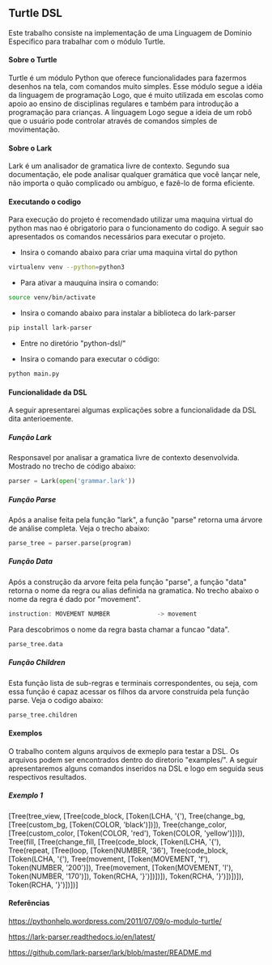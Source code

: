 ## Turtle DSL
Este trabalho consiste na implementação de uma Linguagem de Dominio Especifico para trabalhar com o módulo Turtle.

#### Sobre o Turtle
Turtle é um módulo Python que oferece funcionalidades para fazermos desenhos na tela, com comandos muito simples. Esse módulo segue a idéia da linguagem de programação Logo, que é muito utilizada em escolas como apoio ao ensino de disciplinas regulares e também para introdução a programação para crianças. A linguagem Logo segue a ideia de um robô que o usuário pode controlar através de comandos simples de movimentação.

#### Sobre o Lark
Lark é um analisador de gramatica livre de contexto. Segundo sua documentação, ele pode analisar qualquer gramática que você lançar nele, não importa o quão complicado ou ambíguo, e fazê-lo de forma eficiente.

#### Executando o codigo
Para execução do projeto é recomendado utilizar uma maquina virtual do python mas nao é obrigatorio para o funcionamento do codigo.
A seguir sao apresentados os comandos necessários para executar o projeto.

* Insira o comando abaixo para criar uma maquina virtal do python
```bash
virtualenv venv --python=python3
```

* Para ativar a mauquina insira o comando:
```bash
source venv/bin/activate
```

* Insira o comando abaixo para instalar a biblioteca do lark-parser
```bash
pip install lark-parser
```

* Entre no diretório "python-dsl/"

* Insira o comando para executar o código:
```bash
python main.py
```

#### Funcionalidade da DSL
A seguir apresentarei algumas explicações sobre a funcionalidade da DSL dita anterioemente.

##### Função Lark
Responsavel por analisar a gramatica livre de contexto desenvolvida. Mostrado no trecho de código abaixo:
```python
parser = Lark(open('grammar.lark'))
```
##### Função Parse
Após a analise feita pela função "lark", a função "parse" retorna uma árvore de análise completa. Veja o trecho abaixo:
```python
parse_tree = parser.parse(program)
```
##### Função Data
Após a construção da arvore feita pela função "parse", a função "data" retorna o nome da regra ou alias definida na gramatica. No trecho abaixo o nome da regra é dado por "movement".
```typescript
instruction: MOVEMENT NUMBER             -> movement
```
Para descobrimos o nome da regra basta chamar a funcao "data".
```python
parse_tree.data
```

##### Função Children
Esta função lista de sub-regras e terminais correspondentes, ou seja, com essa função é capaz acessar os filhos da arvore construida pela função parse. Veja o codigo abaixo:
```python
parse_tree.children
```

#### Exemplos
O trabalho contem alguns arquivos de exmeplo para testar a DSL. Os arquivos podem ser encontrados dentro do diretorio "examples/". 
A seguir apresentaremos alguns comandos inseridos na DSL e logo em seguida seus respectivos resultados.
##### Exemplo 1


[Tree(tree_view, [Tree(code_block, [Token(LCHA, '{'), Tree(change_bg, [Tree(custom_bg, [Token(COLOR, 'black')])]), Tree(change_color, [Tree(custom_color, [Token(COLOR, 'red'), Token(COLOR, 'yellow')])]), Tree(fill, [Tree(change_fill, [Tree(code_block, [Token(LCHA, '{'), Tree(repeat, [Tree(loop, [Token(NUMBER, '36'), Tree(code_block, [Token(LCHA, '{'), Tree(movement, [Token(MOVEMENT, 'f'), Token(NUMBER, '200')]), Tree(movement, [Token(MOVEMENT, 'l'), Token(NUMBER, '170')]), Token(RCHA, '}')])])]), Token(RCHA, '}')])])]), Token(RCHA, '}')])])]

#### Referências

https://pythonhelp.wordpress.com/2011/07/09/o-modulo-turtle/

https://lark-parser.readthedocs.io/en/latest/

https://github.com/lark-parser/lark/blob/master/README.md